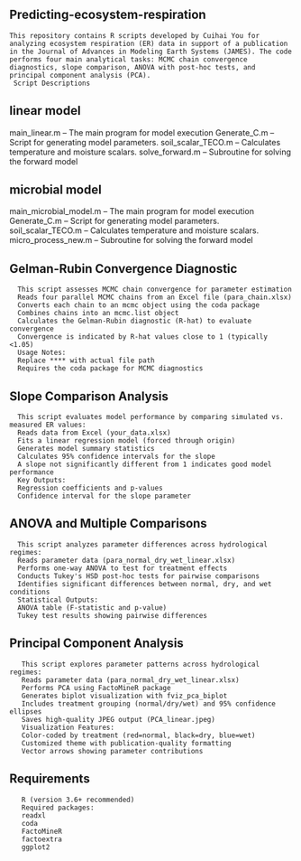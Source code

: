 ## Predicting-ecosystem-respiration
    This repository contains R scripts developed by Cuihai You for analyzing ecosystem respiration (ER) data in support of a publication in the Journal of Advances in Modeling Earth Systems (JAMES). The code performs four main analytical tasks: MCMC chain convergence diagnostics, slope comparison, ANOVA with post-hoc tests, and principal component analysis (PCA).
     Script Descriptions
   ## linear model
   main_linear.m – The main program for model execution
   Generate_C.m – Script for generating model parameters.
   soil_scalar_TECO.m – Calculates temperature and moisture scalars.
   solve_forward.m – Subroutine for solving the forward model
   ## microbial model
   main_microbial_model.m – The main program for model execution
   Generate_C.m – Script for generating model parameters.
   soil_scalar_TECO.m – Calculates temperature and moisture scalars.
   micro_process_new.m – Subroutine for solving the forward model
     
   ## Gelman-Rubin Convergence Diagnostic 
      This script assesses MCMC chain convergence for parameter estimation
      Reads four parallel MCMC chains from an Excel file (para_chain.xlsx)
      Converts each chain to an mcmc object using the coda package
      Combines chains into an mcmc.list object
      Calculates the Gelman-Rubin diagnostic (R-hat) to evaluate convergence
      Convergence is indicated by R-hat values close to 1 (typically <1.05)
      Usage Notes: 
      Replace **** with actual file path
      Requires the coda package for MCMC diagnostics

   ## Slope Comparison Analysis 
      This script evaluates model performance by comparing simulated vs. measured ER values:
      Reads data from Excel (your_data.xlsx)
      Fits a linear regression model (forced through origin)
      Generates model summary statistics
      Calculates 95% confidence intervals for the slope
      A slope not significantly different from 1 indicates good model performance
      Key Outputs:
      Regression coefficients and p-values
      Confidence interval for the slope parameter

   ## ANOVA and Multiple Comparisons 
      This script analyzes parameter differences across hydrological regimes:
      Reads parameter data (para_normal_dry_wet_linear.xlsx)
      Performs one-way ANOVA to test for treatment effects
      Conducts Tukey's HSD post-hoc tests for pairwise comparisons
      Identifies significant differences between normal, dry, and wet conditions
      Statistical Outputs:
      ANOVA table (F-statistic and p-value)
      Tukey test results showing pairwise differences

  ## Principal Component Analysis 
       This script explores parameter patterns across hydrological regimes:
       Reads parameter data (para_normal_dry_wet_linear.xlsx)
       Performs PCA using FactoMineR package
       Generates biplot visualization with fviz_pca_biplot
       Includes treatment grouping (normal/dry/wet) and 95% confidence ellipses
       Saves high-quality JPEG output (PCA_linear.jpeg)
       Visualization Features:
       Color-coded by treatment (red=normal, black=dry, blue=wet)
       Customized theme with publication-quality formatting
       Vector arrows showing parameter contributions
   ## Requirements
       R (version 3.6+ recommended)
       Required packages:
       readxl
       coda
       FactoMineR
       factoextra
       ggplot2


